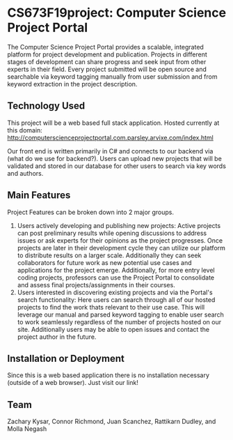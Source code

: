 # CS673F19project: Computer Science Project Portal
The Computer Science Project Portal provides a scalable, integrated platform for project development and publication. Projects in different stages of development can share progress and seek input from other experts in their field. Every project submitted will be open source and searchable via keyword tagging manually from user submission and from keyword extraction in the project description.

## Technology Used
This project will be a web based full stack application. Hosted currently at this domain:
http://computerscienceprojectportal.com.parsley.arvixe.com/index.html

Our front end is written primarily in C# and connects to our backend via (what do we use for backend?). Users can upload new projects that will be validated and stored in our database for other users to search via key words and authors.  

## Main Features
Project Features can be broken down into 2 major groups.
1) Users actively developing and publishing new projects:
Active projects can post preliminary results while opening discussions to address issues or ask experts for their opinions as the project progresses. Once projects are later in their development cycle they can utilize our platform to distribute results on a larger scale. Additionally they can seek collaborators for future work as new potential use cases and applications for the project emerge. Additionally, for more entry level coding projects, professors can use the Project Portal to consolidate and assess final projects/assignments in their courses.
2) Users interested in discovering existing projects and via the Portal's search functionality:
Here users can search through all of our hosted projects to find the work thats relevant to their use case. This will leverage our manual and parsed keyword tagging to enable user search to work seamlessly regardless of the number of projects hosted on our site. Additionally users may be able to open issues and contact the project author in the future.

## Installation or Deployment
Since this is a web based application there is no installation necessary (outside of a web browser). Just visit our link!

## Team
Zachary Kysar,
Connor Richmond,
Juan Scanchez,
Rattikarn Dudley,
and Molla Negash
